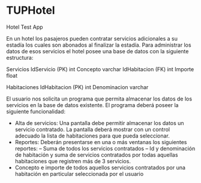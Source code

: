 # TUPHotel
Hotel Test App

En un hotel los pasajeros pueden contratar servicios adicionales a su estadı́a los cuales son abonados al finalizar la estadı́a. Para administrar 
los datos de esos servicios el hotel posee una base de datos con la siguiente estructura:

Servicios
IdServicio (PK) int
Concepto varchar
IdHabitacion (FK) int
Importe float

Habitaciones
IdHabitacion (PK) int
Denominacion varchar

El usuario nos solicita un programa que permita almacenar los datos de los servicios en la base de datos existente. El programa deberá poseer la siguiente funcionalidad:

- Alta de servicios: Una pantalla debe permitir almacenar los datos un servicio contratado. La pantalla deberá mostrar con un control adecuado 
la lista de habitaciones para que pueda seleccionar.
- Reportes: Deberán presentarse en una o más ventanas los siguientes reportes:
– Suma de todos los servicios contratados
– Id y denominación de habitación y suma de servicios contratados por todas aquellas habitaciones que registren más de 3 servicios.
- Concepto e importe de todos aquellos servicios contratados por una habitación en particular seleccionada por el usuario